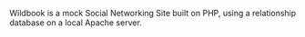 Wildbook is a mock Social Networking Site built on PHP, using  a relationship database on a local Apache server.
